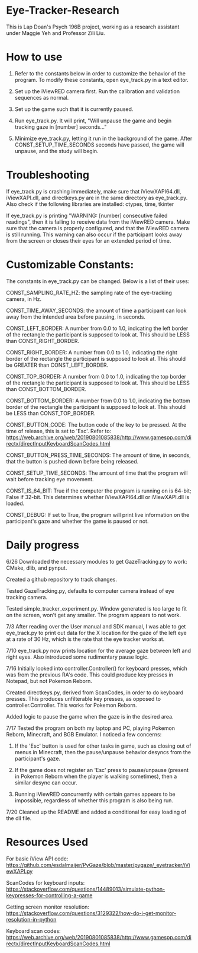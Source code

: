 # Eye-Tracker-Research
This is Lap Doan's Psych 196B project, working as a research assistant under Maggie Yeh and Professor Zili Liu.

# How to use

1. Refer to the constants below in order to customize the behavior of the program. To modify these constants, open eye_track.py in a text editor.

2. Set up the iViewRED camera first. Run the calibration and validation sequences as normal.

3. Set up the game such that it is currently paused.

4. Run eye_track.py. It will print, "Will unpause the game and begin tracking gaze in [number] seconds..."

5. Minimize eye_track.py, letting it run in the background of the game. After CONST_SETUP_TIME_SECONDS seconds have passed, the game will unpause, and the study will begin.

# Troubleshooting

If eye_track.py is crashing immediately, make sure that iViewXAPI64.dll, iViewXAPI.dll, and directkeys.py are in the same directory as eye_track.py. Also check if the following libraries are installed: ctypes, time, tkinter

If eye_track.py is printing "WARNING: [number] consecutive failed readings", then it is failing to receive data from the iViewRED camera. Make sure that the camera is properly configured, and that the iViewRED camera is still running. This warning can also occur if the participant looks away from the screen or closes their eyes for an extended period of time.

# Customizable Constants:

The constants in eye_track.py can be changed. Below is a list of their uses:

CONST_SAMPLING_RATE_HZ: the sampling rate of the eye-tracking camera, in Hz.

CONST_TIME_AWAY_SECONDS: the amount of time a participant can look away from the intended area before pausing, in seconds.

CONST_LEFT_BORDER: A number from 0.0 to 1.0, indicating the left border of the rectangle the participant is supposed to look at. This should be LESS than CONST_RIGHT_BORDER.

CONST_RIGHT_BORDER: A number from 0.0 to 1.0, indicating the right border of the rectangle the participant is supposed to look at. This should be GREATER than CONST_LEFT_BORDER.

CONST_TOP_BORDER: A number from 0.0 to 1.0, indicating the top border of the rectangle the participant is supposed to look at. This should be LESS than CONST_BOTTOM_BORDER.

CONST_BOTTOM_BORDER: A number from 0.0 to 1.0, indicating the bottom border of the rectangle the participant is supposed to look at. This should be LESS than CONST_TOP_BORDER.

CONST_BUTTON_CODE: The button code of the key to be pressed. At the time of release, this is set to 'Esc'. Refer to: https://web.archive.org/web/20190801085838/http://www.gamespp.com/directx/directInputKeyboardScanCodes.html

CONST_BUTTON_PRESS_TIME_SECONDS: The amount of time, in seconds, that the button is pushed down before being released.

CONST_SETUP_TIME_SECONDS: The amount of time that the program will wait before tracking eye movement.

CONST_IS_64_BIT: True if the computer the program is running on is 64-bit; False if 32-bit. This determines whether iViewXAPI64.dll or iViewXAPI.dll is loaded.

CONST_DEBUG: If set to True, the program will print live information on the participant's gaze and whether the game is paused or not.


# Daily progress
6/26
Downloaded the necessary modules to get GazeTracking.py to work: CMake, dlib, and pynput.

Created a github repository to track changes.

Tested GazeTracking.py, defaults to computer camera instead of eye tracking camera.

Tested simple_tracker_experiment.py. Window generated is too large to fit on the screen, won't get any smaller. The program appears to not work.

7/3
After reading over the User manual and SDK manual, I was able to get eye_track.py to print out data for the X location for the gaze of the left eye at a rate of 30 Hz, which is the rate that the eye tracker works at.

7/10
eye_track.py now prints location for the average gaze between left and right eyes. Also introduced some rudimentary pause logic.

7/16
Initially looked into controller.Controller() for keyboard presses, which was from the previous RA's code. This could produce key presses in Notepad, but not Pokemon Reborn.

Created directkeys.py, derived from ScanCodes, in order to do keyboard presses. This produces unfilterable key presses, as opposed to controller.Controller. This works for Pokemon Reborn.

Added logic to pause the game when the gaze is in the desired area.

7/17
Tested the program on both my laptop and PC, playing Pokemon Reborn, Minecraft, and BGB Emulator. I noticed a few concerns:

1. If the 'Esc' button is used for other tasks in game, such as closing out of menus in Minecraft, then the pause/unpause behavior desyncs from the participant's gaze.

2. If the game does not register an 'Esc' press to pause/unpause (present in Pokemon Reborn when the player is walking sometimes), then a similar desync can occur.

3. Running iViewRED concurrently with certain games appears to be impossible, regardless of whether this program is also being run.

7/20
Cleaned up the README and added a conditional for easy loading of the dll file.

# Resources Used
For basic iView API code:
https://github.com/esdalmaijer/PyGaze/blob/master/pygaze/_eyetracker/iViewXAPI.py

ScanCodes for keyboard inputs:
https://stackoverflow.com/questions/14489013/simulate-python-keypresses-for-controlling-a-game

Getting screen monitor resolution:
https://stackoverflow.com/questions/3129322/how-do-i-get-monitor-resolution-in-python

Keyboard scan codes:
https://web.archive.org/web/20190801085838/http://www.gamespp.com/directx/directInputKeyboardScanCodes.html